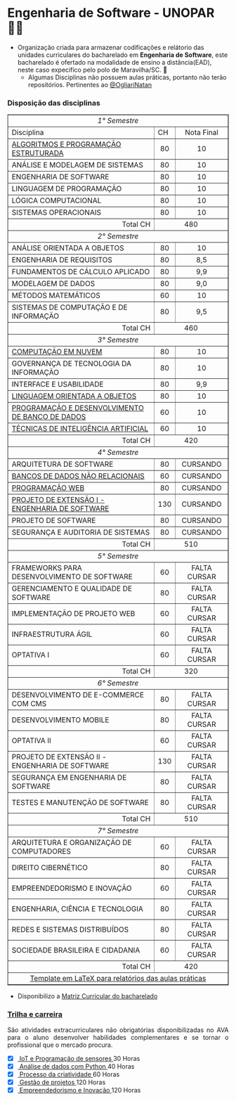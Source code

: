 # Engenharia de Software - UNOPAR 🙋‍♀️

- Organização criada para armazenar codificações e relátorio das unidades curriculares do bacharelado em __Engenharia de Software__, este bacharelado é ofertado na modalidade de ensino a distância(EAD), neste caso expecifíco pelo polo de Maravilha/SC. 🧙
   - Algumas Disciplinas não possuem aulas práticas, portanto não terão repositórios. Pertinentes ao <a href="https://github.com/ogliarinatan"> @OgliariNatan </a>


### Disposição das disciplinas

<table border="1">
   <tr> <td colspan="3" align="center"> <i>1° Semestre </i></td> </tr>
   <tr> <td>Disciplina</td> <td>CH</td> <td align="center"> Nota Final</td>  </tr>
   <tr> <td> <a href="https://github.com/ENGENHARIA-DE-SOFTWARE-UNOPAR/Algoritimo-e-Programacao-Estruturada" target="_blank">  ALGORITMOS E PROGRAMAÇÃO ESTRUTURADA </a></td> <td align="center"> 80</td>  <td align="center"> 10</td> </tr>
   <tr> <td>ANÁLISE E MODELAGEM DE SISTEMAS</td> <td align="center">80</td> <td align="center"> 10</td> </tr>
   <tr> <td>ENGENHARIA DE SOFTWARE</td> <td align="center">80</td> <td align="center"> 10</td> </tr>
   <tr> <td>LINGUAGEM DE PROGRAMAÇÃO</td> <td align="center">80</td> <td align="center"> 10</td> </tr>
   <tr> <td>LÓGICA COMPUTACIONAL</td> <td align="center">80</td> <td align="center"> 10</td> </tr>
   <tr> <td>SISTEMAS OPERACIONAIS</td> <td align="center">80</td> <td align="center"> 10</td> </tr>
   <tr> <td align="right">Total CH</td> <td colspan="2" align="center">480</td>   </tr>

   <tr> <td colspan="3" align="center"> <i>2° Semestre </i> </td> </tr>
   <tr> <td> ANÁLISE ORIENTADA A OBJETOS </td> <td align="center">80</td> <td align="center"> 10 </td> </tr>
   <tr> <td> ENGENHARIA DE REQUISITOS </td> <td align="center">80</td> <td align="center"> 8,5 </td> </tr>
   <tr> <td> FUNDAMENTOS DE CÁLCULO APLICADO </td> <td align="center">80</td> <td align="center"> 9,9 </td> </tr>
   <tr> <td> MODELAGEM DE DADOS </td> <td align="center">80</td> <td align="center"> 9,0 </td> </tr>
   <tr> <td> MÉTODOS MATEMÁTICOS </td> <td align="center">60</td> <td align="center"> 10 </td> </tr>
   <tr> <td> SISTEMAS DE COMPUTAÇÃO E DE INFORMAÇÃO </td> <td align="center">80</td> <td align="center"> 9,5 </td> </tr>
   <tr> <td align="right">Total CH </td> <td colspan="2" align="center">460 </td> </tr>

<tr> <td colspan="3" align="center"> <i>3° Semestre </i> </td> </tr>
   <tr> <td> <a href="https://github.com/ENGENHARIA-DE-SOFTWARE-UNOPAR/Computacao-em-nuvem-UNOPAR" target="_blank">  COMPUTAÇÃO EM NUVEM </a> </td> <td align="center">80</td> <td align="center"> 10 </td> </tr>
   <tr> <td> GOVERNANÇA DE TECNOLOGIA DA INFORMAÇÃO </td> <td align="center">80</td> <td align="center"> 10 </td> </tr>
   <tr> <td> INTERFACE E USABILIDADE </td> <td align="center">80</td> <td align="center"> 9,9 </td> </tr>
   <tr> <td> <a href="https://github.com/ENGENHARIA-DE-SOFTWARE-UNOPAR/gerenciaBanco" target="_blank"> LINGUAGEM ORIENTADA A OBJETOS </a> </td> <td align="center">80</td> <td align="center"> 10 </td> </tr>
   <tr> <td> <a href="https://github.com/ENGENHARIA-DE-SOFTWARE-UNOPAR/database_and_data_development" target="_blank"> PROGRAMAÇÃO E DESENVOLVIMENTO DE BANCO DE DADOS </a> </td> <td align="center">60</td> <td align="center"> 10 </td> </tr>
   <tr> <td> <a href="https://github.com/ENGENHARIA-DE-SOFTWARE-UNOPAR/neuralPerceptron" target="_blank"> TÉCNICAS DE INTELIGÊNCIA ARTIFICIAL </a> </td> <td align="center">60</td> <td align="center"> 10 </td> </tr>
   <tr> <td align="right">Total CH </td> <td colspan="2" align="center">420 </td> </tr>

<tr> <td colspan="3" align="center"> <i>4° Semestre </i> </td> </tr>
   <tr> <td> ARQUITETURA DE SOFTWARE </td> <td align="center">80</td> <td align="center"> CURSANDO </td> </tr>
   <tr> <td> <a href="https://github.com/ENGENHARIA-DE-SOFTWARE-UNOPAR/NoSQL" target="_blank"> BANCOS DE DADOS NÃO RELACIONAIS </a> </td> <td align="center">60</td> <td align="center"> CURSANDO </td> </tr>
   <tr> <td> <a href="https://github.com/ENGENHARIA-DE-SOFTWARE-UNOPAR/web-project" target="_blank"> PROGRAMAÇÃO WEB </a> </td> <td align="center">80</td> <td align="center"> CURSANDO </td> </tr>
   <tr> <td> <a href="https://github.com/ENGENHARIA-DE-SOFTWARE-UNOPAR/extension-project_I" target="_blank"> PROJETO DE EXTENSÃO I - ENGENHARIA DE SOFTWARE </a> </td> <td align="center">130</td> <td align="center"> CURSANDO </td> </tr>
   <tr> <td> PROJETO DE SOFTWARE </td> <td align="center">80</td> <td align="center"> CURSANDO </td> </tr>
   <tr> <td> SEGURANÇA E AUDITORIA DE SISTEMAS </td> <td align="center">80</td> <td align="center"> CURSANDO </td> </tr>
   <tr> <td align="right">Total CH </td> <td colspan="2" align="center">510 </td> </tr>

<tr> <td colspan="3" align="center"> <i>5° Semestre </i> </td> </tr>
   <tr> <td> FRAMEWORKS PARA DESENVOLVIMENTO DE SOFTWARE </td> <td align="center">60</td> <td align="center"> FALTA CURSAR </td> </tr>
   <tr> <td> GERENCIAMENTO E QUALIDADE DE SOFTWARE </td> <td align="center">80</td> <td align="center"> FALTA CURSAR </td> </tr>
   <tr> <td> IMPLEMENTAÇÃO DE PROJETO WEB </td> <td align="center">60</td> <td align="center"> FALTA CURSAR </td> </tr>
   <tr> <td> INFRAESTRUTURA ÁGIL </td> <td align="center">60</td> <td align="center"> FALTA CURSAR </td> </tr>
   <tr> <td> OPTATIVA I </td> <td align="center">60</td> <td align="center"> FALTA CURSAR </td> </tr>
   <tr> <td align="right">Total CH </td> <td colspan="2" align="center"> 320 </td> </tr>

<tr> <td colspan="3" align="center"> <i>6° Semestre </i> </td> </tr>
   <tr> <td> DESENVOLVIMENTO DE E-COMMERCE COM CMS </td> <td align="center">80</td> <td align="center"> FALTA CURSAR </td> </tr>
   <tr> <td> DESENVOLVIMENTO MOBILE </td> <td align="center">80</td> <td align="center"> FALTA CURSAR </td> </tr>
   <tr> <td> OPTATIVA II </td> <td align="center">60</td> <td align="center"> FALTA CURSAR </td> </tr>
   <tr> <td> PROJETO DE EXTENSÃO II - ENGENHARIA DE SOFTWARE </td> <td align="center">130</td> <td align="center"> FALTA CURSAR </td> </tr>
   <tr> <td> SEGURANÇA EM ENGENHARIA DE SOFTWARE </td> <td align="center">80</td> <td align="center"> FALTA CURSAR </td> </tr>
   <tr> <td> TESTES E MANUTENÇÃO DE SOFTWARE </td> <td align="center">80</td> <td align="center"> FALTA CURSAR </td> </tr>
   <tr> <td align="right">Total CH </td> <td colspan="2" align="center">510 </td> </tr>

<tr> <td colspan="3" align="center"> <i>7° Semestre </i> </td> </tr>
   <tr> <td> ARQUITETURA E ORGANIZAÇÃO DE COMPUTADORES </td> <td align="center">60</td> <td align="center"> FALTA CURSAR </td> </tr>
   <tr> <td> DIREITO CIBERNÉTICO </td> <td align="center">80</td> <td align="center"> FALTA CURSAR </td> </tr>
   <tr> <td> EMPREENDEDORISMO E INOVAÇÃO </td> <td align="center">60</td> <td align="center"> FALTA CURSAR </td> </tr>
   <tr> <td> ENGENHARIA, CIÊNCIA E TECNOLOGIA</td> <td align="center">80</td> <td align="center"> FALTA CURSAR </td> </tr>
   <tr> <td> REDES E SISTEMAS DISTRIBUÍDOS </td> <td align="center">80</td> <td align="center"> FALTA CURSAR </td> </tr>
   <tr> <td> SOCIEDADE BRASILEIRA E CIDADANIA </td> <td align="center">60</td> <td align="center"> FALTA CURSAR </td> </tr>
   <tr> <td align="right">Total CH </td> <td colspan="2" align="center">420 </td> </tr>


<tr> <td colspan="3" align="center"> <a href="https://github.com/ENGENHARIA-DE-SOFTWARE-UNOPAR/Template-UNOPAR" target="_blank"> Template em LaTeX para relatórios das aulas práticas </td> </tr>
</table>

* Disponibilizo a [Matriz Curricular do bacharelado](https://github.com/ENGENHARIA-DE-SOFTWARE-UNOPAR/.github/blob/main/profile/Matriz%20curi.%20-%20ENG%20software.pdf)


### <a href="https://blog.unopar.com.br/trilhas-de-carreira/#Conheca_as_Trilhas_de_Carreira"> Trilha e carreira </a>

<p align="justify"> São atividades extracurriculares não obrigatórias disponibilizadas no AVA para o aluno desenvolver habilidades complementares e se tornar o profissional que o mercado procura. </p>


- [x] <a href="https://drive.google.com/file/d/1d5MI1Je83O1R-ZshPjR9ALq4nda7EkeS/view?usp=sharing" target="_blank"> IoT e Programação de sensores </a> 30 Horas </br>
- [x] <a href="https://drive.google.com/file/d/1WLgOo77Q3zU3lo5QijTAqltP6epdqMhX/view?usp=sharing" target="_blank"> Análise de dados com Python </a> 40 Horas </br>
- [x] <a href="https://drive.google.com/file/d/1KmHL0fYWLndupQIxN4GzeJFdmvVj1rec/view?usp=sharing" target="_blank"> Processo da criatividade </a> 60 Horas </br>
- [x] <a href="https://drive.google.com/file/d/1eH21zc3ljxnA2AaMgr7JGffvX7LefHNy/view?usp=sharing" target="_blank"> Gestão de projetos </a> 120 Horas </br>
- [x] <a href="https://drive.google.com/file/d/1NP1xhqTYFcjvg5YMa57GEBqEYq9fy83G/view?usp=sharing" target="_blank"> Empreendedorismo e Inovação </a> 120 Horas </br>
